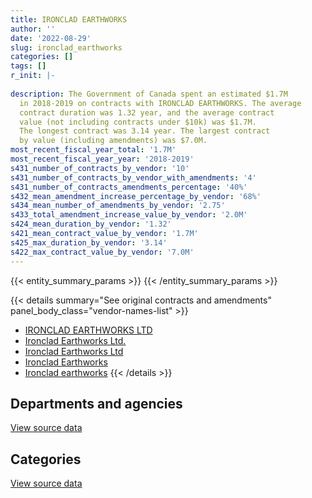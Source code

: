 ```yaml
---
title: IRONCLAD EARTHWORKS
author: ''
date: '2022-08-29'
slug: ironclad_earthworks
categories: []
tags: []
r_init: |-
  
description: The Government of Canada spent an estimated $1.7M
  in 2018-2019 on contracts with IRONCLAD EARTHWORKS. The average
  contract duration was 1.32 year, and the average contract
  value (not including contracts under $10k) was $1.7M.
  The longest contract was 3.14 year. The largest contract
  by value (including amendments) was $7.0M.
most_recent_fiscal_year_total: '1.7M'
most_recent_fiscal_year_year: '2018-2019'
s431_number_of_contracts_by_vendor: '10'
s431_number_of_contracts_by_vendor_with_amendments: '4'
s431_number_of_contracts_amendments_percentage: '40%'
s432_mean_amendment_increase_percentage_by_vendor: '68%'
s434_mean_number_of_amendments_by_vendor: '2.75'
s433_total_amendment_increase_value_by_vendor: '2.0M'
s424_mean_duration_by_vendor: '1.32'
s421_mean_contract_value_by_vendor: '1.7M'
s425_max_duration_by_vendor: '3.14'
s422_max_contract_value_by_vendor: '7.0M'
---
```


<script src="/rmarkdown-libs/htmlwidgets/htmlwidgets.js"></script>
<link href="/rmarkdown-libs/datatables-css/datatables-crosstalk.css" rel="stylesheet" />
<script src="/rmarkdown-libs/datatables-binding/datatables.js"></script>
<script src="/rmarkdown-libs/jquery/jquery-3.6.0.min.js"></script>
<link href="/rmarkdown-libs/dt-core-bootstrap/css/dataTables.bootstrap.min.css" rel="stylesheet" />
<link href="/rmarkdown-libs/dt-core-bootstrap/css/dataTables.bootstrap.extra.css" rel="stylesheet" />
<script src="/rmarkdown-libs/dt-core-bootstrap/js/jquery.dataTables.min.js"></script>
<script src="/rmarkdown-libs/dt-core-bootstrap/js/dataTables.bootstrap.min.js"></script>
<link href="/rmarkdown-libs/crosstalk/css/crosstalk.min.css" rel="stylesheet" />
<script src="/rmarkdown-libs/crosstalk/js/crosstalk.min.js"></script>
<script src="/rmarkdown-libs/htmlwidgets/htmlwidgets.js"></script>
<link href="/rmarkdown-libs/datatables-css/datatables-crosstalk.css" rel="stylesheet" />
<script src="/rmarkdown-libs/datatables-binding/datatables.js"></script>
<script src="/rmarkdown-libs/jquery/jquery-3.6.0.min.js"></script>
<link href="/rmarkdown-libs/dt-core-bootstrap/css/dataTables.bootstrap.min.css" rel="stylesheet" />
<link href="/rmarkdown-libs/dt-core-bootstrap/css/dataTables.bootstrap.extra.css" rel="stylesheet" />
<script src="/rmarkdown-libs/dt-core-bootstrap/js/jquery.dataTables.min.js"></script>
<script src="/rmarkdown-libs/dt-core-bootstrap/js/dataTables.bootstrap.min.js"></script>
<link href="/rmarkdown-libs/crosstalk/css/crosstalk.min.css" rel="stylesheet" />
<script src="/rmarkdown-libs/crosstalk/js/crosstalk.min.js"></script>

{{< entity_summary_params >}}
{{< /entity_summary_params >}}

{{< details summary="See original contracts and amendments" panel_body_class="vendor-names-list" >}}
- [IRONCLAD EARTHWORKS LTD](https://search.open.canada.ca/en/ct/?sort=contract_value_f%20desc&page=1&search_text=%22IRONCLAD%20EARTHWORKS%20LTD%22)
- [Ironclad Earthworks Ltd.](https://search.open.canada.ca/en/ct/?sort=contract_value_f%20desc&page=1&search_text=%22Ironclad%20Earthworks%20Ltd.%22)
- [Ironclad Earthworks Ltd](https://search.open.canada.ca/en/ct/?sort=contract_value_f%20desc&page=1&search_text=%22Ironclad%20Earthworks%20Ltd%22)
- [Ironclad Earthworks](https://search.open.canada.ca/en/ct/?sort=contract_value_f%20desc&page=1&search_text=%22Ironclad%20Earthworks%22)
- [Ironclad earthworks](https://search.open.canada.ca/en/ct/?sort=contract_value_f%20desc&page=1&search_text=%22Ironclad%20earthworks%22)
{{< /details >}}

## Departments and agencies

<div id="htmlwidget-1" style="width:100%;height:auto;" class="datatables html-widget"></div>
<script type="application/json" data-for="htmlwidget-1">{"x":{"style":"bootstrap","filter":"none","vertical":false,"data":[["<a href=\"/departments/dnd-mdn/\">National Defence<\/a>","<a href=\"/departments/pc/\">Parks Canada<\/a>","<a href=\"/departments/pwgsc-tpsgc/\">Public Services and Procurement Canada<\/a>"],[739753.52,2546443.3,2285126.22],[40236.79,1631973.96,null]],"container":"<table class=\"table table-striped table-hover row-border order-column display\">\n  <thead>\n    <tr>\n      <th>Department<\/th>\n      <th>2017-2018<\/th>\n      <th>2018-2019<\/th>\n    <\/tr>\n  <\/thead>\n<\/table>","options":{"order":[[2,"desc"]],"pageLength":10,"autoWidth":true,"columnDefs":[{"targets":1,"render":"function(data, type, row, meta) {\n    return type !== 'display' ? data : DTWidget.formatCurrency(data, \"$\", 2, 3, \",\", \".\", true, null);\n  }"},{"targets":2,"render":"function(data, type, row, meta) {\n    return type !== 'display' ? data : DTWidget.formatCurrency(data, \"$\", 2, 3, \",\", \".\", true, null);\n  }"},{"width":"16%","targets":[1,2]},{"className":"dt-right","targets":[1,2]}],"orderClasses":false}},"evals":["options.columnDefs.0.render","options.columnDefs.1.render"],"jsHooks":[]}</script>
<p class="text-right">
<a href="https://github.com/GoC-Spending/contracts-data/tree/main/data/out/vendors/ironclad_earthworks/summary_by_fiscal_year_by_department.csv" class="source-data-link btn btn-link">View source data</a>
</p>

## Categories

<div id="htmlwidget-2" style="width:100%;height:auto;" class="datatables html-widget"></div>
<script type="application/json" data-for="htmlwidget-2">{"x":{"style":"bootstrap","filter":"none","vertical":false,"data":[["<a href=\"/categories/facilities_and_construction/\">Facilities and construction<\/a>","<a href=\"/categories/office_management/\">Office management<\/a>","<a href=\"/categories/professional_services/\">Professional services<\/a>"],[3144228.98,111485.43,2315608.64],[1631973.96,null,40236.79]],"container":"<table class=\"table table-striped table-hover row-border order-column display\">\n  <thead>\n    <tr>\n      <th>Category<\/th>\n      <th>2017-2018<\/th>\n      <th>2018-2019<\/th>\n    <\/tr>\n  <\/thead>\n<\/table>","options":{"order":[[2,"desc"]],"dom":"t","pageLength":30,"autoWidth":true,"columnDefs":[{"targets":1,"render":"function(data, type, row, meta) {\n    return type !== 'display' ? data : DTWidget.formatCurrency(data, \"$\", 2, 3, \",\", \".\", true, null);\n  }"},{"targets":2,"render":"function(data, type, row, meta) {\n    return type !== 'display' ? data : DTWidget.formatCurrency(data, \"$\", 2, 3, \",\", \".\", true, null);\n  }"},{"width":"16%","targets":[1,2]},{"className":"dt-right","targets":[1,2]}],"orderClasses":false,"lengthMenu":[10,25,30,50,100]}},"evals":["options.columnDefs.0.render","options.columnDefs.1.render"],"jsHooks":[]}</script>
<p class="text-right">
<a href="https://github.com/GoC-Spending/contracts-data/tree/main/data/out/vendors/ironclad_earthworks/summary_by_fiscal_year_by_category.csv" class="source-data-link btn btn-link">View source data</a>
</p>
